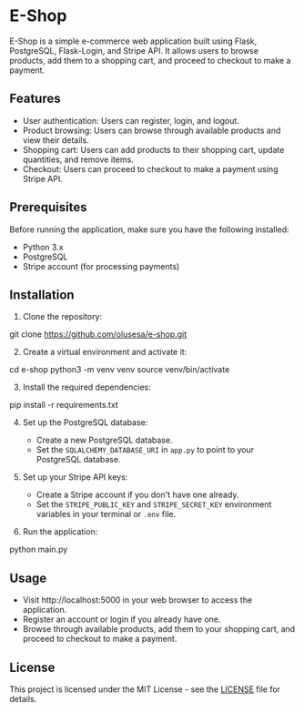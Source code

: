 # E-Shop

E-Shop is a simple e-commerce web application built using Flask, PostgreSQL, Flask-Login, and Stripe API. It allows users to browse products, add them to a shopping cart, and proceed to checkout to make a payment.

## Features

- User authentication: Users can register, login, and logout.
- Product browsing: Users can browse through available products and view their details.
- Shopping cart: Users can add products to their shopping cart, update quantities, and remove items.
- Checkout: Users can proceed to checkout to make a payment using Stripe API.

## Prerequisites

Before running the application, make sure you have the following installed:

- Python 3.x
- PostgreSQL
- Stripe account (for processing payments)

## Installation

1. Clone the repository:

git clone https://github.com/olusesa/e-shop.git

2. Create a virtual environment and activate it:

cd e-shop
python3 -m venv venv
source venv/bin/activate


3. Install the required dependencies:


pip install -r requirements.txt


4. Set up the PostgreSQL database:

   - Create a new PostgreSQL database.
   - Set the `SQLALCHEMY_DATABASE_URI` in `app.py` to point to your PostgreSQL database.

5. Set up your Stripe API keys:

   - Create a Stripe account if you don't have one already.
   - Set the `STRIPE_PUBLIC_KEY` and `STRIPE_SECRET_KEY` environment variables in your terminal or `.env` file.

6. Run the application:

python main.py


## Usage

- Visit http://localhost:5000 in your web browser to access the application.
- Register an account or login if you already have one.
- Browse through available products, add them to your shopping cart, and proceed to checkout to make a payment.

## License

This project is licensed under the MIT License - see the [LICENSE](LICENSE) file for details.

